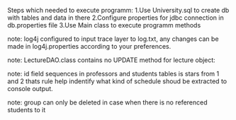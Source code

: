Steps which needed to execute programm:
1.Use University.sql to create db with tables and data in there
2.Configure properties for jdbc connection in db.properties file
3.Use Main class to execute programm methods

note: log4j configured to input trace layer to log.txt,
any changes can be made in log4j.properties according to your
preferences.

note: LectureDAO.class contains no UPDATE method for lecture object:
 

note: id field sequences in professors and students tables is stars from 1 and 2 
thats rule help indentify what kind of schedule shoud be extracted to console output.

note: group can only be deleted in case when there is no referenced students to it
